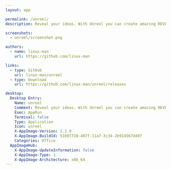 ```yaml
---
layout: app

permalink: /unreel/
description: Reveal your ideas. With Unreel you can create amazing REVEAL.JS presentations

screenshots:
  - unreel/screenshot.png

authors:
  - name: linux-man
    url: https://github.com/linux-man

links:
  - type: GitHub
    url: linux-man/unreel
  - type: Download
    url: https://github.com/linux-man/unreel/releases

desktop:
  Desktop Entry:
    Name: unreel
    Comment: Reveal your ideas. With Unreel you can create amazing REVEAL.JS presentations
    Exec: AppRun
    Terminal: false
    Type: Application
    Icon: unreel
    X-AppImage-Version: 1.2.0
    X-AppImage-BuildId: 51697720-407f-11a7-3c34-2b914567d497
    Categories: Office
  AppImageHub:
    X-AppImage-UpdateInformation: false
    X-AppImage-Type: 1
    X-AppImage-Architecture: x86_64
---
```

